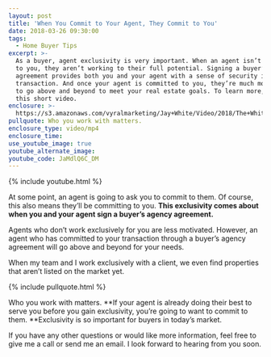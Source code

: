 ```yaml
---
layout: post
title: 'When You Commit to Your Agent, They Commit to You'
date: 2018-03-26 09:30:00
tags:
  - Home Buyer Tips
excerpt: >-
  As a buyer, agent exclusivity is very important. When an agent isn’t committed
  to you, they aren’t working to their full potential. Signing a buyer’s agency
  agreement provides both you and your agent with a sense of security in the
  transaction. And once your agent is committed to you, they’re much more likely
  to go above and beyond to meet your real estate goals. To learn more, watch
  this short video.
enclosure: >-
  https://s3.amazonaws.com/vyralmarketing/Jay+White/Video/2018/The+White+Group+%257C+Exclusivity+for+Buyers+Agent+Agreements.mp4
pullquote: Who you work with matters.
enclosure_type: video/mp4
enclosure_time:
use_youtube_image: true
youtube_alternate_image:
youtube_code: JaMdlQ6C_DM
---
```


{% include youtube.html %}

At some point, an agent is going to ask you to commit to them. Of course, this also means they’ll be committing to you. **This exclusivity comes about when you and your agent sign a buyer’s agency agreement.**

Agents who don’t work exclusively for you are less motivated. However, an agent who has committed to your transaction through a buyer’s agency agreement will go above and beyond for your needs.

When my team and I work exclusively with a client, we even find properties that aren’t listed on the market yet.

{% include pullquote.html %}

Who you work with matters. **If your agent is already doing their best to serve you before you gain exclusivity, you’re going to want to commit to them.&nbsp;**Exclusivity is so important for buyers in today’s market.

If you have any other questions or would like more information, feel free to give me a call or send me an email. I look forward to hearing from you soon.